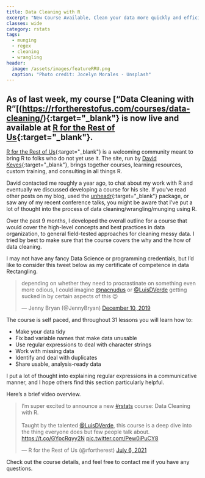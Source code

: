 ```yaml
---
title: Data Cleaning with R
excerpt: "New Course Available, Clean your data more quickly and efficiently than ever before"
classes: wide
category: rstats
tags: 
  - munging
  - regex
  - cleaning
  - wrangling
header: 
  image: /assets/images/featureRRU.png
  caption: "Photo credit: Jocelyn Morales - Unsplash" 
---
```


## As of last week, my course [“Data Cleaning with R”[(https://rfortherestofus.com/courses/data-cleaning/){:target="_blank"} is now live and available at [R for the Rest of Us](https://rfortherestofus.com/){:target="_blank"}.

[R for the Rest of Us](https://rfortherestofus.com/){:target="_blank"} is a welcoming community meant to bring R to folks who do not yet use it. The site, run by [David Keyes](https://twitter.com/dgkeyes){:target="_blank"}, brings together courses, learning resources, custom training, and consulting in all things R.

David contacted me roughly a year ago, to chat about my work with R and eventually we discussed developing a course for his site. If you’ve read other posts on my blog, used the [unheadr](https://unheadr.liomys.mx){:target="_blank"} package, or saw any of my recent conference talks, you might be aware that I’ve put a lot of thought into the process of data cleaning/wrangling/munging using R. 

Over the past 9 months, I developed the overall outline for a course that would cover the high-level concepts and best practices in data organization, to general field-tested approaches for cleaning messy data. I tried by best to make sure that the course covers the why and the how of data cleaning. 

I may not have any fancy Data Science or programming credentials, but I’d like to consider this tweet below as my certificate of competence in data Rectangling.


<blockquote class="twitter-tweet"><p lang="en" dir="ltr">depending on whether they need to procrastinate on something even more odious, I could imagine <a href="https://twitter.com/nacnudus?ref_src=twsrc%5Etfw">@nacnudus</a> or <a href="https://twitter.com/LuisDVerde?ref_src=twsrc%5Etfw">@LuisDVerde</a> getting sucked in by certain aspects of this 😉</p>&mdash; Jenny Bryan (@JennyBryan) <a href="https://twitter.com/JennyBryan/status/1204242138357096449?ref_src=twsrc%5Etfw">December 10, 2019</a></blockquote> <script async src="https://platform.twitter.com/widgets.js" charset="utf-8"></script> 

The course is self paced, and throughout 31 lessons you will learn how to:
- Make your data tidy 
- Fix bad variable names that make data unusable
- Use regular expressions to deal with character strings
- Work with missing data 
- Identify and deal with duplicates
- Share usable, analysis-ready data

I put a lot of thought into explaining regular expressions in a communicative manner, and I hope others find this section particularly helpful.


Here’s a brief video overview.

<blockquote class="twitter-tweet" data-dnt="true"><p lang="en" dir="ltr">I’m super excited to announce a new <a href="https://twitter.com/hashtag/rstats?src=hash&amp;ref_src=twsrc%5Etfw">#rstats</a> course: Data Cleaning with R. <br><br>Taught by the talented <a href="https://twitter.com/LuisDVerde?ref_src=twsrc%5Etfw">@LuisDVerde</a>, this course is a deep dive into the thing everyone does but few people talk about. <a href="https://t.co/GYpcRqyy2N">https://t.co/GYpcRqyy2N</a> <a href="https://t.co/Pew0iPuCY8">pic.twitter.com/Pew0iPuCY8</a></p>&mdash; R for the Rest of Us (@rfortherest) <a href="https://twitter.com/rfortherest/status/1412435503421394945?ref_src=twsrc%5Etfw">July 6, 2021</a></blockquote> <script async src="https://platform.twitter.com/widgets.js" charset="utf-8"></script> 

Check out the course details, and feel free to contact me if you have any questions.
